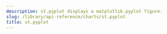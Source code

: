 ```yaml
---
description: st.pyplot displays a matplotlib.pyplot figure.
slug: /library/api-reference/charts/st.pyplot
title: st.pyplot
---
```


<Autofunction function="streamlit.pyplot" />